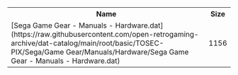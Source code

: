 <table>
<tr><th>Name</th><th>Size</th></tr>
<tr><td>[Sega Game Gear - Manuals - Hardware.dat](https://raw.githubusercontent.com/open-retrogaming-archive/dat-catalog/main/root/basic/TOSEC-PIX/Sega/Game Gear/Manuals/Hardware/Sega Game Gear - Manuals - Hardware.dat)</td><td>1156</td></tr>
</table>
